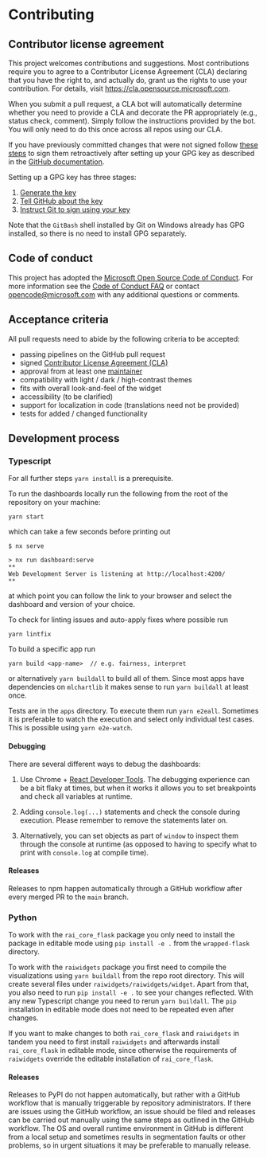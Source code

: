 # Contributing

## Contributor license agreement

This project welcomes contributions and suggestions. Most contributions
require you to agree to a Contributor License Agreement (CLA) declaring that
you have the right to, and actually do, grant us the rights to use your
contribution. For details, visit https://cla.opensource.microsoft.com.

When you submit a pull request, a CLA bot will automatically determine whether
you need to provide a CLA and decorate the PR appropriately (e.g., status
check, comment). Simply follow the instructions provided by the bot. You will
only need to do this once across all repos using our CLA.

If you have previously committed changes that were not signed follow
[these steps](https://dev.to/jrushlow/oops-i-forgot-to-sign-my-commit-from-last-monday-2jke)
to sign them retroactively after setting up your GPG key as described in the
[GitHub documentation](https://docs.github.com/en/github/authenticating-to-github/managing-commit-signature-verification).

Setting up a GPG key has three stages:

1. [Generate the key](https://docs.github.com/en/free-pro-team@latest/github/authenticating-to-github/generating-a-new-gpg-key)
1. [Tell GitHub about the key](https://docs.github.com/en/free-pro-team@latest/github/authenticating-to-github/adding-a-new-gpg-key-to-your-github-account)
1. [Instruct Git to sign using your key](https://docs.github.com/en/free-pro-team@latest/github/authenticating-to-github/telling-git-about-your-signing-key)

Note that the `GitBash` shell installed by Git on Windows already has GPG
installed, so there is no need to install GPG separately.

## Code of conduct

This project has adopted the
[Microsoft Open Source Code of Conduct](https://opensource.microsoft.com/codeofconduct/).
For more information see the
[Code of Conduct FAQ](https://opensource.microsoft.com/codeofconduct/faq/) or
contact [opencode@microsoft.com](mailto:opencode@microsoft.com) with any
additional questions or comments.

## Acceptance criteria

All pull requests need to abide by the following criteria to be accepted:

- passing pipelines on the GitHub pull request
- signed [Contributor License Agreement (CLA)](#contributor-license-agreement)
- approval from at least one [maintainer](./README.md#maintainers)
- compatibility with light / dark / high-contrast themes
- fits with overall look-and-feel of the widget
- accessibility (to be clarified)
- support for localization in code (translations need not be provided)
- tests for added / changed functionality

## Development process

### Typescript

For all further steps `yarn install` is a prerequisite.

To run the dashboards locally run the following from the root of the
repository on your machine:

```
yarn start
```

which can take a few seconds before printing out

```
$ nx serve

> nx run dashboard:serve
**
Web Development Server is listening at http://localhost:4200/
**
```

at which point you can follow the link to your browser and select the
dashboard and version of your choice.

To check for linting issues and auto-apply fixes where possible run

```
yarn lintfix
```

To build a specific app run

```
yarn build <app-name>  // e.g. fairness, interpret
```

or alternatively `yarn buildall` to build all of them. Since most apps have
dependencies on `mlchartlib` it makes sense to run `yarn buildall` at least
once.

Tests are in the `apps` directory. To execute them run `yarn e2eall`.
Sometimes it is preferable to watch the execution and select only individual
test cases. This is possible using `yarn e2e-watch`.

#### Debugging

There are several different ways to debug the dashboards:

1. Use Chrome +
   [React Developer Tools](https://chrome.google.com/webstore/detail/react-developer-tools/fmkadmapgofadopljbjfkapdkoienihi).
   The debugging experience can be a bit flaky at times, but when it works it
   allows you to set breakpoints and check all variables at runtime.

2. Adding `console.log(...)` statements and check the console during
   execution. Please remember to remove the statements later on.

3. Alternatively, you can set objects as part of `window` to inspect them
   through the console at runtime (as opposed to having to specify what to
   print with `console.log` at compile time).

#### Releases

Releases to npm happen automatically through a GitHub workflow after every
merged PR to the `main` branch.

### Python

To work with the `rai_core_flask` package you only need to install the package
in editable mode using `pip install -e .` from the `wrapped-flask` directory.

To work with the `raiwidgets` package you first need to compile the
visualizations using `yarn buildall` from the repo root directory. This will
create several files under `raiwidgets/raiwidgets/widget`. Apart from that,
you also need to run `pip install -e .` to see your changes reflected. With
any new Typescript change you need to rerun `yarn buildall`. The `pip`
installation in editable mode does not need to be repeated even after changes.

If you want to make changes to both `rai_core_flask` and `raiwidgets` in
tandem you need to first install `raiwidgets` and afterwards install
`rai_core_flask` in editable mode, since otherwise the requirements of
`raiwidgets` override the editable installation of `rai_core_flask`.

#### Releases

Releases to PyPI do not happen automatically, but rather with a GitHub
workflow that is manually triggerable by repository administrators.
If there are issues using the GitHub workflow, an issue should be filed and
releases can be carried out manually using the same steps as outlined in the
GitHub workflow. The OS and overall runtime environment in GitHub is different
from a local setup and sometimes results in segmentation faults or other
problems, so in urgent situations it may be preferable to manually release.
